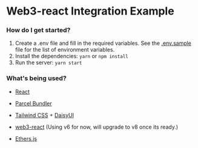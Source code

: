 # Web3-react Integration Example

### How do I get started?

1. Create a .env file and fill in the required variables. See the [.env.sample](.env.sample) file for the list of environment variables.
2. Install the dependencies: `yarn` or `npm install`
3. Run the server: `yarn start`

### What's being used?

- [React](https://reactjs.org/)
- [Parcel Bundler](https://parceljs.org/)
- [Tailwind CSS](https://tailwindcss.com/) + [DaisyUI](https://daisyui.com/)

- [web3-react](https://github.com/NoahZinsmeister/web3-react) (Using v6 for now, will upgrade to v8 once its ready.)
- [Ethers.js](https://ethers.io/)